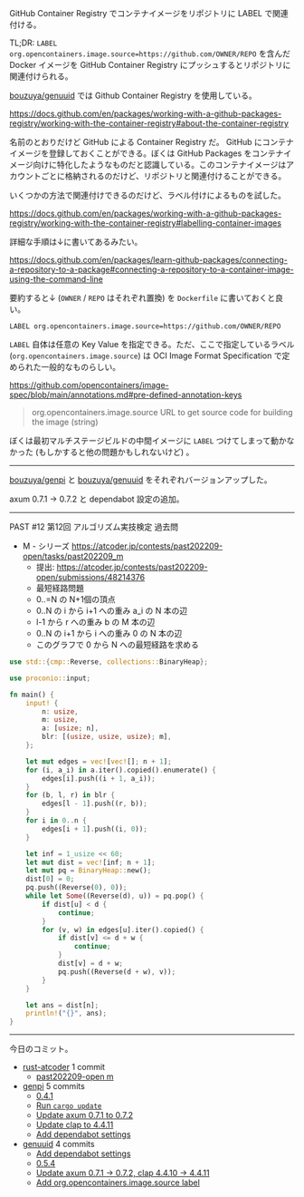 GitHub Container Registry でコンテナイメージをリポジトリに LABEL で関連付ける。

TL;DR: `LABEL org.opencontainers.image.source=https://github.com/OWNER/REPO` を含んだ Docker イメージを GitHub Container Registry にプッシュするとリポジトリに関連付けられる。

[bouzuya/genuuid] では Github Container Registry を使用している。

<https://docs.github.com/en/packages/working-with-a-github-packages-registry/working-with-the-container-registry#about-the-container-registry>

名前のとおりだけど GitHub による Container Registry だ。 GitHub にコンテナイメージを登録しておくことができる。ぼくは GitHub Packages をコンテナイメージ向けに特化したようなものだと認識している。このコンテナイメージはアカウントごとに格納されるのだけど、リポジトリと関連付けることができる。

いくつかの方法で関連付けできるのだけど、ラベル付けによるものを試した。

<https://docs.github.com/en/packages/working-with-a-github-packages-registry/working-with-the-container-registry#labelling-container-images>

詳細な手順は↓に書いてあるみたい。

<https://docs.github.com/en/packages/learn-github-packages/connecting-a-repository-to-a-package#connecting-a-repository-to-a-container-image-using-the-command-line>

要約すると↓ (`OWNER` / `REPO` はそれぞれ置換) を `Dockerfile` に書いておくと良い。

`LABEL org.opencontainers.image.source=https://github.com/OWNER/REPO`

`LABEL` 自体は任意の Key Value を指定できる。ただ、ここで指定しているラベル (`org.opencontainers.image.source`) は OCI Image Format Specification で定められた一般的なものらしい。

<https://github.com/opencontainers/image-spec/blob/main/annotations.md#pre-defined-annotation-keys>

> org.opencontainers.image.source URL to get source code for building the image (string)

ぼくは最初マルチステージビルドの中間イメージに `LABEL` つけてしまって動かなかった (もしかすると他の問題かもしれないけど) 。

---

[bouzuya/genpi] と [bouzuya/genuuid] をそれぞれバージョンアップした。

axum 0.7.1 -> 0.7.2 と dependabot 設定の追加。

---

PAST #12 第12回 アルゴリズム実技検定 過去問

- M - シリーズ
  <https://atcoder.jp/contests/past202209-open/tasks/past202209_m>
  - 提出: <https://atcoder.jp/contests/past202209-open/submissions/48214376>
  - 最短経路問題
  - 0..=N の N+1個の頂点
  - 0..N の i から i+1 への重み a_i の N 本の辺
  - l-1 から r への重み b の M 本の辺
  - 0..N の i+1 から i への重み 0 の N 本の辺
  - このグラフで 0 から N への最短経路を求める

```rust
use std::{cmp::Reverse, collections::BinaryHeap};

use proconio::input;

fn main() {
    input! {
        n: usize,
        m: usize,
        a: [usize; n],
        blr: [(usize, usize, usize); m],
    };

    let mut edges = vec![vec![]; n + 1];
    for (i, a_i) in a.iter().copied().enumerate() {
        edges[i].push((i + 1, a_i));
    }
    for (b, l, r) in blr {
        edges[l - 1].push((r, b));
    }
    for i in 0..n {
        edges[i + 1].push((i, 0));
    }

    let inf = 1_usize << 60;
    let mut dist = vec![inf; n + 1];
    let mut pq = BinaryHeap::new();
    dist[0] = 0;
    pq.push((Reverse(0), 0));
    while let Some((Reverse(d), u)) = pq.pop() {
        if dist[u] < d {
            continue;
        }
        for (v, w) in edges[u].iter().copied() {
            if dist[v] <= d + w {
                continue;
            }
            dist[v] = d + w;
            pq.push((Reverse(d + w), v));
        }
    }

    let ans = dist[n];
    println!("{}", ans);
}
```

---

今日のコミット。

- [rust-atcoder](https://github.com/bouzuya/rust-atcoder) 1 commit
  - [past202209-open m](https://github.com/bouzuya/rust-atcoder/commit/e57e71bfc205c13b796648850f87b317a462c47c)
- [genpi](https://github.com/bouzuya/genpi) 5 commits
  - [0.4.1](https://github.com/bouzuya/genpi/commit/3d939e00eed58458dfaf663e5a6081f0423f03dd)
  - [Run `cargo update`](https://github.com/bouzuya/genpi/commit/9634974008f44b231bab4c43c7127482c089befa)
  - [Update axum 0.7.1 to 0.7.2](https://github.com/bouzuya/genpi/commit/e9a5668405900eac7f5c9b7a2bce425f567898e5)
  - [Update clap to 4.4.11](https://github.com/bouzuya/genpi/commit/9d7c1e4c395a335ea5fec9b555288256ef34d9b6)
  - [Add dependabot settings](https://github.com/bouzuya/genpi/commit/944b3127d38dbfddcb904c2e2851314520680f07)
- [genuuid](https://github.com/bouzuya/genuuid) 4 commits
  - [Add dependabot settings](https://github.com/bouzuya/genuuid/commit/279f5cd76e743e69f8b25f14bc8b21f2558a654d)
  - [0.5.4](https://github.com/bouzuya/genuuid/commit/0a81d34ad81fd13e4b280125621277fcab84f9a5)
  - [Update axum 0.7.1 -> 0.7.2, clap 4.4.10 -> 4.4.11](https://github.com/bouzuya/genuuid/commit/7ce985390f3df4a542897097331bbafac2becdff)
  - [Add org.opencontainers.image.source label](https://github.com/bouzuya/genuuid/commit/0126d468b51d4110e64a5a27819624601b4eaef0)

[bouzuya/genpi]: https://github.com/bouzuya/genpi
[bouzuya/genuuid]: https://github.com/bouzuya/genuuid
